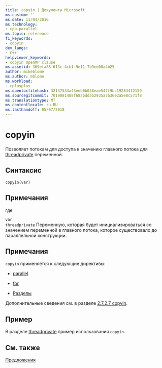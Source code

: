 ```yaml
---
title: copyin | Документы Microsoft
ms.custom: ''
ms.date: 11/04/2016
ms.technology:
- cpp-parallel
ms.topic: reference
f1_keywords:
- copyin
dev_langs:
- C++
helpviewer_keywords:
- copyin OpenMP clause
ms.assetid: 369efa88-613c-4cb1-9e11-7b9ee08a4b25
author: mikeblome
ms.author: mblome
ms.workload:
- cplusplus
ms.openlocfilehash: 32137534a43eeb0b038eae547f9bc19283412159
ms.sourcegitcommit: 7019081488f68abdd5b2935a3b36e2a5e8c571f8
ms.translationtype: MT
ms.contentlocale: ru-RU
ms.lasthandoff: 05/07/2018
---
```

# <a name="copyin"></a>copyin
Позволяет потокам для доступа к значению главного потока для [threadprivate](../../../parallel/openmp/reference/threadprivate.md) переменной.  
  
## <a name="syntax"></a>Синтаксис  
  
```  
copyin(var)  
```  
  
## <a name="remarks"></a>Примечания  
 где  
  
 `var`  
 `threadprivate` Переменную, которая будет инициализироваться со значением переменной в главного потока, которое существовало до параллельной конструкции.  
  
## <a name="remarks"></a>Примечания  
 `copyin` применяется к следующие директивы:  
  
-   [parallel](../../../parallel/openmp/reference/parallel.md)  
  
-   [for](../../../parallel/openmp/reference/for-openmp.md)  
  
-   [Разделы](../../../parallel/openmp/reference/sections-openmp.md)  
  
 Дополнительные сведения см. в разделе [2.7.2.7 copyin](../../../parallel/openmp/2-7-2-7-copyin.md).  
  
## <a name="example"></a>Пример  
 В разделе [threadprivate](../../../parallel/openmp/reference/threadprivate.md) пример использования `copyin`.  
  
## <a name="see-also"></a>См. также  
 [Предложения](../../../parallel/openmp/reference/openmp-clauses.md)